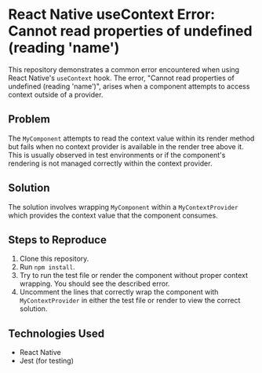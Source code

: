 # React Native useContext Error: Cannot read properties of undefined (reading 'name')

This repository demonstrates a common error encountered when using React Native's `useContext` hook. The error, "Cannot read properties of undefined (reading 'name')", arises when a component attempts to access context outside of a provider.

## Problem

The `MyComponent` attempts to read the context value within its render method but fails when no context provider is available in the render tree above it.  This is usually observed in test environments or if the component's rendering is not managed correctly within the context provider.

## Solution

The solution involves wrapping `MyComponent` within a `MyContextProvider` which provides the context value that the component consumes.

## Steps to Reproduce

1. Clone this repository.
2. Run `npm install`.
3. Try to run the test file or render the component without proper context wrapping.  You should see the described error.
4. Uncomment the lines that correctly wrap the component with `MyContextProvider` in either the test file or render to view the correct solution.

## Technologies Used

* React Native
* Jest (for testing)